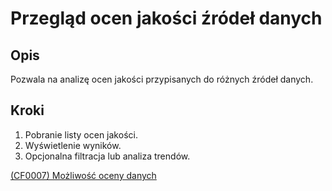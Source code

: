 # Przegląd ocen jakości źródeł danych

## Opis
Pozwala na analizę ocen jakości przypisanych do różnych źródeł danych.

## Kroki
1. Pobranie listy ocen jakości.
2. Wyświetlenie wyników.
3. Opcjonalna filtracja lub analiza trendów.

[(CF0007) Możliwość oceny danych](../../3.wizja.systemu/3.3.cechy.funkcjonalne/cechy.funkcjonalne/CF0007.md)